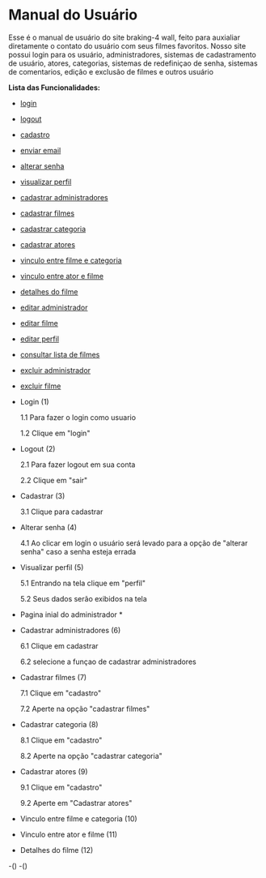 # Manual do Usuário

Esse é o manual de usuário do site braking-4 wall, feito para auxialiar diretamente o contato do usuário com seus filmes favoritos. Nosso site possui login para os usuário, administradores, sistemas de cadastramento de usuário, atores, categorias, sistemas de redefiniçao de senha, sistemas de comentarios, edição e exclusão de filmes e outros usuário 


**Lista das Funcionalidades:**


 - [login](#login)
 - [logout](#lpgout)
 - [cadastro](#cadastro)
 - [enviar email](#enviaremail)
 - [alterar senha](#alterarsenha)
 - [visualizar perfil](#visualizarperfil)
 - [cadastrar administradores](#cadastraradministradores)
 - [cadastrar filmes](#cadastrarfilmes)
 - [cadastrar categoria](#cadastrarcategoria)
 - [cadastrar atores](#cadastraratores)
 - [vinculo entre filme e categoria](#vinculoatorecategoria)
 - [vinculo entre ator e filme](#vinculoatuaçoes)
 - [detalhes do filme](#detalhesdofilme)
 - [editar administrador](#editaradministrador)
 - [editar filme](#editarfilme)
 - [editar perfil](editarperfil#)
 - [consultar lista de filmes](#listadefilmes)
 - [excluir administrador](#excluiradministrador)
 - [excluir filme](#excluirfilme) 




- Login (1)  

  1.1 Para fazer o login como usuario 

  1.2 Clique em "login"
 
- Logout (2)

  2.1 Para fazer logout em sua conta 

  2.2 Clique em "sair"

- Cadastrar (3)

  3.1 Clique para cadastrar

- Alterar senha (4)

  4.1 Ao clicar em login o usuário será levado para a opção de "alterar senha" caso a senha esteja errada

- Visualizar perfil (5)

  5.1 Entrando na tela clique em "perfil"

  5.2 Seus dados serão exibidos na tela

- Pagina inial do administrador *

- Cadastrar administradores (6)

  6.1 Clique em cadastrar

  6.2 selecione a funçao de cadastrar administradores

- Cadastrar filmes (7)

  7.1 Clique em "cadastro"

  7.2 Aperte na opção "cadastrar filmes"

- Cadastrar categoria (8)

  8.1 Clique em "cadastro"

  8.2 Aperte na opção "cadastrar categoria"

- Cadastrar atores (9)

  9.1 Clique em "cadastro"

  9.2 Aperte em "Cadastrar atores"

- Vinculo entre filme e categoria (10)

- Vinculo entre ator e filme (11)

- Detalhes do filme (12)


-()
-()
